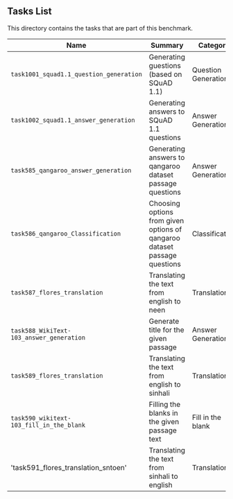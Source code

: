 ## Tasks List 

This directory contains the tasks that are part of this benchmark. 


Name | Summary | Category
---- | ----------- | --------
`task1001_squad1.1_question_generation` | Generating guestions (based on SQuAD 1.1) | Question Generation  
`task1002_squad1.1_answer_generation` | Generating answers to SQuAD 1.1 questions | Answer Generation
`task585_qangaroo_answer_generation` | Generating answers to qangaroo dataset passage questions | Answer Generation
`task586_qangaroo_Classification` | Choosing options from given options of qangaroo dataset passage questions | Classification
`task587_flores_translation` | Translating the text from english to neen | Translation
`task588_WikiText-103_answer_generation` | Generate title for the given passage| Answer Generation
`task589_flores_translation` | Translating the text from english to sinhali| Translation
`task590_wikitext-103_fill_in_the_blank` | Filling the blanks in the given passage text | Fill in the blank
'task591_flores_translation_sntoen' | Translating the text from sinhali to english | Translation
